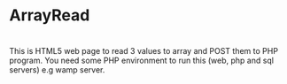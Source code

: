 # ArrayRead
#
#
This is HTML5 web page to read 3 values to array and POST them to PHP program.
You need some PHP environment to run this (web, php and sql servers) e.g wamp server.
